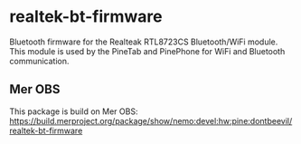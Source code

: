 # realtek-bt-firmware
Bluetooth firmware for the Realteak RTL8723CS Bluetooth/WiFi module.
This module is used by the PineTab and PinePhone for WiFi and Bluetooth communication.

## Mer OBS

This package is build on Mer OBS: https://build.merproject.org/package/show/nemo:devel:hw:pine:dontbeevil/realtek-bt-firmware
